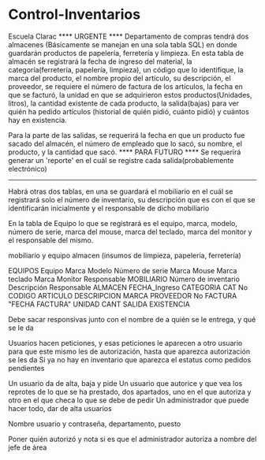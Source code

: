 # Control-Inventarios
Escuela Clarac
**** URGENTE ****
Departamento de compras tendrá dos almacenes (Básicamente se manejan en una sola tabla SQL) en donde guardarán productos de papelería, ferretería y limpieza. En esta tabla de almacén se registrará la fecha de ingreso del material, la categoría(ferretería, papelería, limpieza), un código que lo identifique, la marca del producto, el nombre propio del artículo, su descripción, el proveedor, se requiere el número de factura de los artículos, la fecha en que se facturó, la unidad en que se adquirieron estos productos(Unidades, litros), la cantidad existente de cada producto, la salida(bajas) para ver quién ha pedido artículos (historial de quién pidió, cuánto pidió) y cuántos hay en existencia.

Para la parte de las salidas, se requerirá la fecha en que un producto fue sacado del almacén, el número de empleado que lo sacó, su nombre, el producto, y la cantidad que sacó.
**** PARA FUTURO ****
Se requerirá generar un 'reporte' en el cuál se registre cada salida(probablemente electrónico)
*********************

Habrá otras dos tablas, en una se guardará el mobiliario en el cuál se registrará solo el número de inventario, su descripción que es con el que se identificarán inicialmente y el responsable de dicho mobiliario

En la tabla de Equipo lo que se registrará es el equipo, marca, modelo, número de serie, marca del mouse, marca del teclado, marca del monitor y el responsable del mismo.

mobiliario y equipo
almacen (insumos de limpieza, papelería, ferretería)

EQUIPOS
Equipo 	Marca  	Modelo 	Número de serie 	Marca Mouse 	Marca teclado	 Marca Monitor	Responsable
MOBILIARIO
Número de inventario 	Descripción		Responsable
ALMACEN
FECHA_Ingreso	CATEGORIA	CAT	No	CODIGO	ARTICULO	DESCRIPCION	MARCA	PROVEEDOR	No FACTURA	"FECHA
FACTURA"	UNIDAD	CANT	SALIDA	EXISTENCIA

Debe sacar responsivas junto con el nombre de a quién se le entrega, y qué se le da

Usuarios hacen peticiones, y esas peticiones le aparecen a otro usuario para que este mismo les de autorización, hasta que aparezca autorización se les da
Si ya no hay en inventario que aparezca el estatus como pedidos pendientes

Un usuario da de alta, baja y pide
Un usuario que autorice y que vea los reprotes de lo que se ha prestado, dos apartados, uno en el que autoriza y otro en el que checa lo que se debe de pedir
Un administrador que puede hacer todo, dar de alta usuarios

Nombre usuario y contraseña, departamento, puesto

Poner quién autorizó y nota si es que el administrador autoriza a nombre del jefe de área

